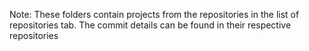 Note: These folders contain projects from the repositories in the list of repositories tab. The commit details can be found in their respective repositories
